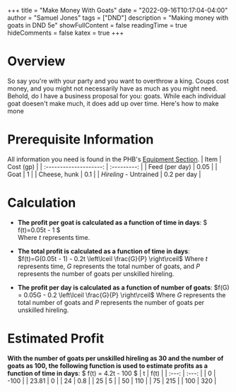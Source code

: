 +++
title = "Make Money With Goats"
date = "2022-09-16T10:17:04-04:00"
author = "Samuel Jones"
tags = ["DND"]
description = "Making money with goats in DND 5e"
showFullContent = false
readingTime = true
hideComments = false
katex = true
+++
# Overview
So say you're with your party and you want to overthrow a king. Coups cost money, and you might not necessarily have as much as you might need. Behold, do I have a business proposal for you: goats. While each individual goat doesen't make much, it does add up over time. Here's how to make mone

# Prerequisite Information
All information you need is found in the PHB's [Equipment Section](https://www.dndbeyond.com/sources/phb/equipment#Equipment).
|          Item          |  Cost (gp)  |
| :--------------------: | :---------: |
|     Feed (per day)     |    0.05     |
|          Goat          |      1      |
|      Cheese, hunk      |     0.1     |
| _Hireling_ - Untrained | 0.2 per day |

# Calculation
- __The profit per goat is calculated as a function of time in days__: $ f(t)=0.05t - 1 $  
Where _t_ represents time.  

- __The total profit is calculated as a function of time in days__: $f(t)=G(0.05t - 1) - 0.2t \left\lceil \frac{G}{P} \right\rceil$
Where _t_ represents time, _G_ represents the total number of goats, and _P_ represents the number of goats per unskilled hireling.  

- __The profit per day is calculated as a function of number of goats__: $f(G) = 0.05G - 0.2 \left\lceil \frac{G}{P} \right\rceil$
Where _G_ represents the total number of goats and _P_ represents the number of goats per unskilled hireling.

# Estimated Profit
__With the number of goats per unskilled hireling as 30 and the number of goats as 100, the following function is used to estimate profits as a function of time in days__:
$ f(t) = 4.2t - 100 $
|   t   | f(t)  |
| :---: | :---: |
|   0   | -100  |
| 23.81 |   0   |
|  24   |  0.8  |
|  25   |   5   |
|  50   |  110  |
|  75   |  215  |
|  100  |  320  |